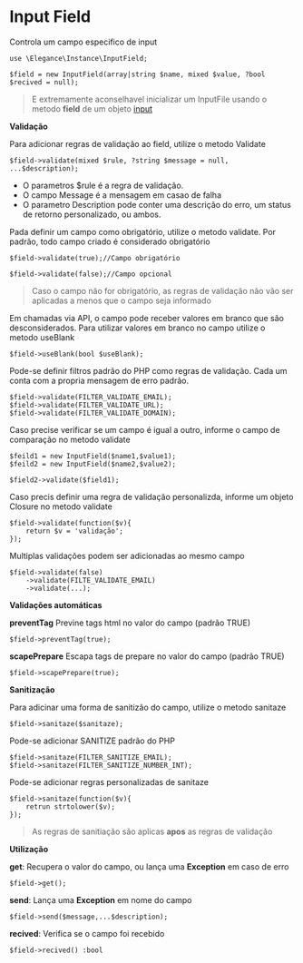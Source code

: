 # Input Field

Controla um campo especifico de input

    use \Elegance\Instance\InputField;

    $field = new InputField(array|string $name, mixed $value, ?bool $recived = null);

> E extremamente aconselhavel inicializar um InputFile usando o metodo **field** de um objeto [input](https://github.com/php-elegance/http/tree/main/.doc/class/input/input.md)

**Validação**

Para adicionar regras de validação ao field, utilize o metodo Validate

    $field->validate(mixed $rule, ?string $message = null, ...$description);

- O parametros $rule é a regra de validação.
- O campo Message é a mensagem em casao de falha
- O parametro Description pode conter uma descrição do erro, um status de retorno personalizado, ou ambos.

Pada definir um campo como obrigatório, utilize o metodo validate. Por padrão, todo campo criado é considerado obrigatório

    $field->validate(true);//Campo obrigatório

    $field->validate(false);//Campo opcional

> Caso o campo não for obrigatório, as regras de validação não vão ser aplicadas a menos que o campo seja informado

Em chamadas via API, o campo pode receber valores em branco que são desconsiderados. Para utilizar valores em branco no campo utilize o metodo useBlank

    $field->useBlank(bool $useBlank);

Pode-se definir filtros padrão do PHP como regras de validação. Cada um conta com a propria mensagem de erro padrão.

    $field->validate(FILTER_VALIDATE_EMAIL);
    $field->validate(FILTER_VALIDATE_URL);
    $field->validate(FILTER_VALIDATE_DOMAIN);

Caso precise verificar se um campo é igual a outro, informe o campo de comparação no metodo validate

    $feild1 = new InputField($name1,$value1);
    $feild2 = new InputField($name2,$value2);

    $field2->validate($field1);

Caso precis definir uma regra de validação personalizda, informe um objeto Closure no metodo validate

    $field->validate(function($v){
        return $v = 'validação';
    });

Multiplas validações podem ser adicionadas ao mesmo campo

    $field->validate(false)
        ->validate(FILTE_VALIDATE_EMAIL)
        ->validate(...);

**Validações automáticas**

**preventTag** Previne tags html no valor do campo (padrão TRUE)

    $field->preventTag(true);

**scapePrepare** Escapa tags de prepare no valor do campo (padrão TRUE)

    $field->scapePrepare(true);

**Sanitização**

Para adicinar uma forma de sanitizão do campo, utilize o metodo sanitaze

    $field->sanitaze($sanitaze);

Pode-se adicionar SANITIZE padrão do PHP

    $field->sanitaze(FILTER_SANITIZE_EMAIL);
    $field->sanitaze(FILTER_SANITIZE_NUMBER_INT);

Pode-se adicionar regras personalizadas de sanitaze

    $field->sanitaze(function($v){
        retrun strtolower($v);
    });

> As regras de sanitiação são aplicas **apos** as regras de validação

**Utilização**

**get**: Recupera o valor do campo, ou lança uma **Exception** em caso de erro

    $field->get();

**send**: Lança uma **Exception** em nome do campo

    $field->send($message,...$description);

**recived**: Verifica se o campo foi recebido

    $field->recived() :bool

